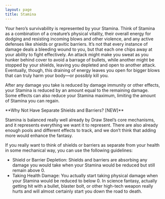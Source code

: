 ```yaml
---
layout: page
title: Stamina
---
```


Your hero’s survivability is represented by your Stamina. Think of Stamina as a combination of a creature’s physical vitality, their overall energy for dodging and resisting incoming blows and other violence, and any active defenses like shields or gravitic barriers. It’s not that every instance of damage deals a bleeding wound to you, but that each one chips away at your ability to fight effectively. An attack might make you sweat as you hunker behind cover to avoid a barrage of bullets, while another might be stopped by your shields, leaving you depleted and open to another attack. Eventually, though, this draining of energy leaves you open for bigger blows that can truly harm your body—or possibly kill you.

After any damage you take is reduced by damage immunity or other effects, your Stamina is reduced by an amount equal to the remaining damage. Some effects can also reduce your Stamina maximum, limiting the amount of Stamina you can regain.

<div class="box-note" markdown="1">
**Why Not Have Separate Shields and Barriers? [NEW]**

Stamina is balanced really well already by Draw Steel’s core mechanisms, and it represents everything we want it to represent. There are also already enough pools and different effects to track, and we don’t think that adding more would enhance the fantasy. 

If you really want to think of shields or barriers as separate from your health in some mechanical way, you can use the following guidelines:

- Shield or Barrier Depletion: Shields and barriers are absorbing any damage you would take when your Stamina would be reduced but still remain above 0. 
- Taking Health Damage: You actually start taking physical damage when your Stamina would be reduced to below 0. In science fantasy, actually getting hit with a bullet, blaster bolt, or other high-tech weapon really hurts and will almost certainly start you down the road to death.
</div>